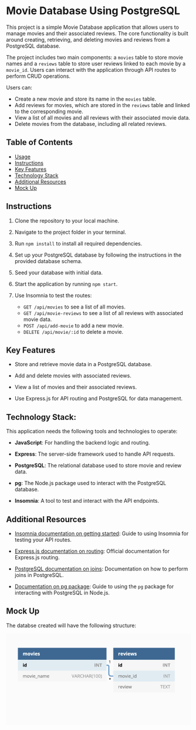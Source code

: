 # Movie Database Using PostgreSQL

This project is a simple Movie Database application that allows users to manage movies and their associated reviews. The core functionality is built around creating, retrieving, and deleting movies and reviews from a PostgreSQL database.

The project includes two main components: a `movies` table to store movie names and a `reviews` table to store user reviews linked to each movie by a `movie_id`. Users can interact with the application through API routes to perform CRUD operations.

Users can:

- Create a new movie and store its name in the `movies` table.
- Add reviews for movies, which are stored in the `reviews` table and linked to the corresponding movie.
- View a list of all movies and all reviews with their associated movie data.
- Delete movies from the database, including all related reviews.

## Table of Contents

- [Usage](#usage)
- [Instructions](#instructions)
- [Key Features](#key-features)
- [Technology Stack](#technology-stack)
- [Additional Resources](#additional-resources)
- [Mock Up](#mock-up)

## Instructions

1. Clone the repository to your local machine.

2. Navigate to the project folder in your terminal.

3. Run `npm install` to install all required dependencies.

4. Set up your PostgreSQL database by following the instructions in the provided database schema.

5. Seed your database with initial data.

6. Start the application by running `npm start`.

7. Use Insomnia to test the routes:
    - `GET /api/movies` to see a list of all movies.
    - `GET /api/movie-reviews` to see a list of all reviews with associated movie data.
    - `POST /api/add-movie` to add a new movie.
    - `DELETE /api/movie/:id` to delete a movie.

## Key Features

- Store and retrieve movie data in a PostgreSQL database.

- Add and delete movies with associated reviews.

- View a list of movies and their associated reviews.

- Use Express.js for API routing and PostgreSQL for data management.

## Technology Stack:

This application needs the following tools and technologies to operate:

- **JavaScript**: For handling the backend logic and routing.

- **Express**: The server-side framework used to handle API requests.

- **PostgreSQL**: The relational database used to store movie and review data.

- **pg**: The Node.js package used to interact with the PostgreSQL database.

- **Insomnia**: A tool to test and interact with the API endpoints.

## Additional Resources

* [Insomnia documentation on getting started](https://support.insomnia.rest/category/152-using-insomnia): Guide to using Insomnia for testing your API routes.

* [Express.js documentation on routing](https://expressjs.com/en/guide/routing.html): Official documentation for Express.js routing.

* [PostgreSQL documentation on joins](https://www.postgresql.org/docs/current/tutorial-join.html): Documentation on how to perform joins in PostgreSQL.

* [Documentation on pg package](https://node-postgres.com/): Guide to using the `pg` package for interacting with PostgreSQL in Node.js.


## Mock Up

The databse created will have the following structure:

![The database schema includes a movies table and a reviews table, linked by the movie id.](./assets/image_1.png)
